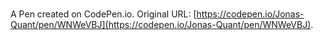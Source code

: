 # 

A Pen created on CodePen.io. Original URL: [https://codepen.io/Jonas-Quant/pen/WNWeVBJ](https://codepen.io/Jonas-Quant/pen/WNWeVBJ).

